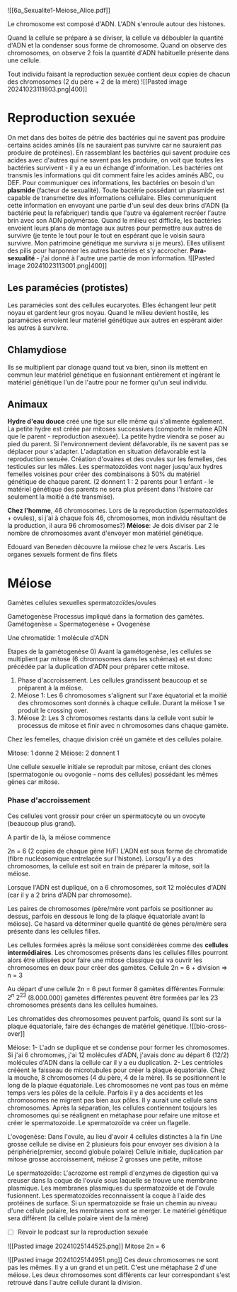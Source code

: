 ![[6a_Sexualite1-Meiose_Alice.pdf]]

Le chromosome est composé d'ADN. L'ADN s'enroule autour des histones.


Quand la cellule se prépare à se diviser, la cellule va déboubler la quantité d'ADN et la condenser sous forme de chromosome. Quand on observe des chromosomes, on observe 2 fois la quantité d'ADN habituelle présente dans une cellule.

Tout individu faisant la reproduction sexuée contient deux copies de chacun des chromosomes (2 du père + 2 de la mère)
![[Pasted image 20241023111803.png|400]]


# Reproduction sexuée
On met dans des boites de pétrie des bactéries qui ne savent pas produire certains acides aminés (ils ne sauraient pas survivre car ne sauraient pas produire de protéines). 
En rassemblant les bactéries qui savent produire ces acides avec d'autres qui ne savent pas les produire, on voit que toutes les bactéries survivent - il y a eu un échange d'information.
Les bactéries ont transmis les informations qui dit comment faire les acides aminés ABC, ou DEF.
Pour communiquer ces informations, les bactéries on besoin d'un **plasmide** (facteur de sexualité). Toute bactérie possédant un plasmide est capable de transmettre des informations cellulaire.
Elles communiquent cette information en envoyant une partie d'un seul des deux brins d'ADN (la bactérie peut la refabriquer) tandis que l'autre va également recréer l'autre brin avec son ADN polymérase.
Quand le milieu est difficile, les bactéries envoient leurs plans de montage aux autres pour permettre aux autres de survivre (je tente le tout pour le tout en espérant que le voisin saura survivre. Mon patrimoine génétique me survivra si je meurs). 
Elles utilisent des pilis pour harponner les autres bactéries et s'y accrocher.
**Para-sexualité** - j'ai donné à l'autre une partie de mon information.
![[Pasted image 20241023113001.png|400]]


## Les paramécies (protistes)
Les paramécies sont des cellules eucaryotes.
Elles échangent leur petit noyau et gardent leur gros noyau.
Quand le milieu devient hostile, les paramécies envoient leur matériel génétique aux autres en espérant aider les autres à survivre.

## Chlamydiose
Ils se multiplient par clonage quand tout va bien, sinon ils mettent en commun leur matériel génétique en fusionnant entièrement et ingérant le matériel génétique l'un de l'autre pour ne former qu'un seul individu.


## Animaux
**Hydre d'eau douce** créé une tige sur elle même qui s'alimente également. La petite hydre est créée par mitoses successives (comporte le même ADN que le parent - reproduction asexuée). La petite hydre viendra se poser au pied du parent. Si l'environnement devient défavorable, ils ne savent pas se déplacer pour s'adapter. L'adaptation en situation défavorable est la reproduction sexuée.
Création d'ovaires et des ovules sur les femelles, des testicules sur les mâles. Les spermatozoïdes vont nager jusqu'aux hydres femelles voisines pour créer des combinaisons à 50% du matériel génétique de chaque parent. (2 donnent 1 : 2 parents pour 1 enfant - le matériel génétique des parents ne sera plus présent dans l'histoire car seulement la moitié a été transmise).

**Chez l'homme**, 46 chromosomes. Lors de la reproduction (spermatozoïdes + ovules), si j'ai à chaque fois 46, chromosomes, mon individu résultant de la production, il aura 96 chromosomes?) 
**Méiose**: Je dois diviser par 2 le nombre de chromosomes avant d'envoyer mon matériel génétique.

Edouard van Beneden découvre la méiose chez le vers Ascaris.
Les organes sexuels forment de fins filets

# Méiose
Gamètes
	cellules sexuelles spermatozoïdes/ovules

Gamétogenèse
	Processus impliqué dans la formation des gamètes. Gamétogenèse = Spermatogenèse + Ovogenèse

Une chromatide:
	1 molécule d'ADN
	
Etapes de la gamétogenèse
0) Avant la gamétogenèse, les cellules se multiplient par mitose (6 chromosomes dans les schémas) et est donc précédée par la duplication d'ADN pour préparer cette mitose. 
1) Phase d'accroissement. Les cellules grandissent beaucoup et se préparent à la méiose.
2) Méiose 1: Les 6 chromosomes s'alignent sur l'axe équatorial et la moitié des chromosomes sont donnés à chaque cellule. Durant la méiose 1 se produit le crossing over.
3) Méiose 2: Les 3 chromosomes restants dans la cellule vont subir le processus de mitose et finir avec n chromosomes dans chaque gamète. 

Chez les femelles, chaque division créé un gamète et des cellules polaire.

Mitose: 1 donne 2
Méiose: 2 donnent 1

Une cellule sexuelle initiale se reproduit par mitose, créant des clones (spermatogonie ou ovogonie - noms des cellules) possédant les mêmes gènes car mitose.
### Phase d'accroissement
Ces cellules vont grossir pour créer un spermatocyte ou un ovocyte (beaucoup plus grand). 

A partir de là, la méiose commence

2n = 6 (2 copies de chaque gène H/F)
L'ADN est sous forme de chromatide (fibre nucléosomique entrelacée sur l'histone).
Lorsqu'il y a des chromosomes, la cellule est soit en train de préparer la mitose, soit la méiose.

Lorsque l'ADN est dupliqué, on a 6 chromosomes, soit 12 molécules d'ADN (car il y a 2 brins d'ADN par chromosome).

Les paires de chromosomes (père/mère vont parfois se positionner au dessus, parfois en dessous le long de la plaque équatoriale avant la méiose). Ce hasard va déterminer quelle quantité de gènes père/mère sera présente dans les cellules filles.

Les cellules formées après la méiose sont considérées comme des **cellules intermédiaires**. Les chromosomes présents dans les cellules filles pourront alors être utilisées pour faire une mitose classique qui va ouvrir les chromosomes en deux pour créer des gamètes.
Cellule 2n = 6 + division => n = 3

Au départ d'une cellule 2n = 6 peut former 8 gamètes différentes
Formule: $2^n$ 
$2^{23}$  (8.000.000) gamètes différentes peuvent être formées par les 23 chromosomes présents dans les cellules humaines.

Les chromatides des chromosomes peuvent parfois, quand ils sont sur la plaque équatoriale, faire des échanges de matériel génétique. 
![[bio-cross-over]]


Méiose: 
1- L'adn se duplique et se condense pour former les chromosomes. Si j'ai 6 chromomes, j'ai 12 molécules d'ADN, j'avais donc au départ 6 (12/2) molécules d'ADN dans la cellule car il y a eu duplication.
2- Les centrioles crééent le faisseau de microtubules pour créer la plaque équatoriale. Chez la mouche, 8 chromosomes (4 du père, 4 de la mère). Ils se positionnent le long de la plaque équatoriale. Les chromosomes ne vont pas tous en même temps vers les pôles de la cellule. Parfois il y a des accidents et les chromosomes ne migrent pas bien aux pôles. Il y aurait une cellule sans chromosomes.
Après la séparation, les cellules contiennent toujours les chromosomes qui se réalignent en métaphase pour refaire une mitose et créer le spermatozoide.
Le spermatozoïde va créer un flagelle.

L'ovogenèse:
Dans l'ovule, au lieu d'avoir 4 cellules distinctes à la fin
Une grosse cellule se divise en 2 plusieurs fois pour envoyer ses division à la périphérie(premier, second globule polaire)
Cellule initiale, duplication par mitose grosse accroissement, méiose 2 grosses une petite, mitose


Le spermatozoïde:
L'acrozome est rempli d'enzymes de digestion qui va creuser dans la coque de l'ovule sous laquelle se trouve une membrane plasmique. Les membranes plasmiques du spermatozoïde et de l'ovule fusionnent. Les spermatozoïdes reconnaissent la coque à l'aide des protéines de surface.
Si un spermatozoide se fraie un chemin au niveau d'une cellule polaire, les membranes vont se merger. Le matériel génétique sera différent (la cellule polaire vient de la mère)
- [ ] Revoir le podcast sur la reproduction sexuée


![[Pasted image 20241025144525.png]]
Mitose 2n = 6

![[Pasted image 20241025144951.png]]
Ces deux chromosomes ne sont pas les mêmes. Il y a un grand et un petit.
C'est une métaphase 2 d'une méiose. Les deux chromosomes sont différents car leur correspondant s'est retrouvé dans l'autre cellule durant la division.

